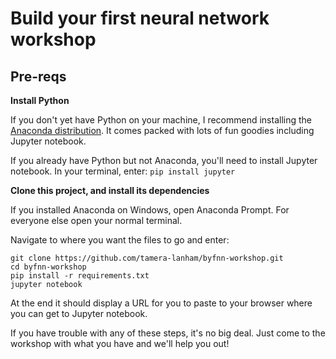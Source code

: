 # Build your first neural network workshop


## Pre-reqs

**Install Python**

If you don't yet have Python on your machine, I recommend installing the [Anaconda distribution](https://www.anaconda.com/download/). It comes packed with lots of fun goodies including Jupyter notebook.

If you already have Python but not Anaconda, you'll need to install Jupyter notebook. In your terminal, enter:
```pip install jupyter```

**Clone this project, and install its dependencies**

If you installed Anaconda on Windows, open Anaconda Prompt. For everyone else open your normal terminal.

Navigate to where you want the files to go and enter:
```
git clone https://github.com/tamera-lanham/byfnn-workshop.git
cd byfnn-workshop
pip install -r requirements.txt
jupyter notebook
```

At the end it should display a URL for you to paste to your browser where you can get to Jupyter notebook.

If you have trouble with any of these steps, it's no big deal. Just come to the workshop with what you have and we'll help you out! 
